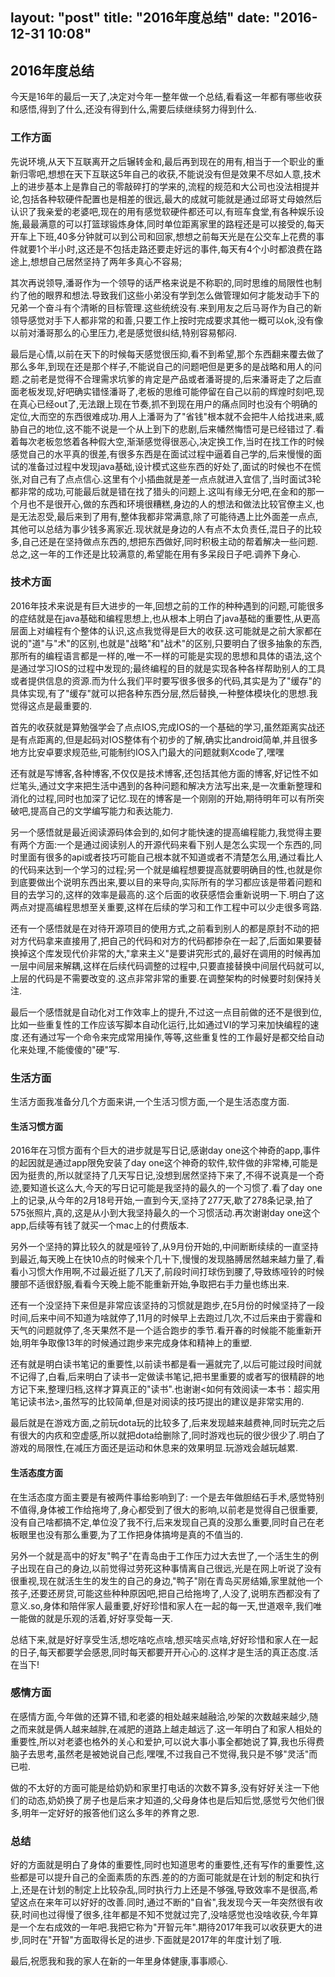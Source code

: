 layout: "post"
title: "2016年度总结"
date: "2016-12-31 10:08"
---
## 2016年度总结
  今天是16年的最后一天了,决定对今年一整年做一个总结,看看这一年都有哪些收获和感悟,得到了什么,还没有得到什么,需要后续继续努力得到什么.

### 工作方面
  先说环境,从天下互联离开之后辗转金和,最后再到现在的用有,相当于一个职业的重新归零吧,想想在天下互联这5年自己的收获,不能说没有但是效果不尽如人意,技术上的进步基本上是靠自己的零敲碎打的学来的,流程的规范和大公司也没法相提并论,包括各种软硬件配置也是相差的很远,最大的成就可能就是通过邱哥丈母娘然后认识了我亲爱的老婆吧,现在的用有感觉软硬件都还可以,有班车食堂,有各种娱乐设施,最最满意的可以打篮球锻炼身体,同时单位距离家里的路程还是可以接受的,每天开车上下班,40多分钟就可以到公司和回家,想想之前每天光是在公交车上花费的事件就要1个半小时,这还是不包括走路还要走好远的事件,每天有4个小时都浪费在路途上,想想自己居然坚持了两年多真心不容易;

  其次再说领导,潘哥作为一个领导的话严格来说是不称职的,同时思维的局限性也制约了他的眼界和想法.导致我们这些小弟没有学到怎么做管理如何才能发动手下的兄弟一个奋斗有个清晰的目标管理.这些统统没有.来到用友之后马哥作为自己的新领导感觉对手下人都非常的和善,只要工作上按时完成要求其他一概可以ok,没有像以前对潘哥那么的心里压力,老是感觉很纠结,特别容易郁闷.

  最后是心情,以前在天下的时候每天感觉很压抑,看不到希望,那个东西翻来覆去做了那么多年,到现在还是那个样子,不能说自己的问题吧但是更多的是战略和用人的问题.之前老是觉得不合理需求坑爹的肯定是产品或者潘哥提的,后来潘哥走了之后直面老板发现,好吧确实错怪潘哥了,老板的思维可能停留在自己以前的辉煌时刻吧,现在真心已经out了,无法跟上现在节奏,抓不到现在用户的痛点同时也没有个明确的定位,大而空的东西很难成功.用人上潘哥为了"省钱"根本就不会把牛人给找进来,威胁自己的地位,这不能不说是一个从上到下的悲剧,后来幡然悔悟可是已经错过了.看着每次老板忽悠着各种假大空,渐渐感觉得很恶心,决定换工作,当时在找工作的时候感觉自己的水平真的很差,有很多东西是在面试过程中逼着自己学的,后来慢慢的面试的准备过过程中发现java基础,设计模式这些东西的好处了,面试的时候也不在慌张,对自己有了点点信心.这里有个小插曲就是差一点点就进入宜信了,当时面试3轮都非常的成功,可能最后就是错在找了猎头的问题上.这叫有缘无分吧,在金和的那一个月也不是很开心,做的东西和环境很糟糕,身边的人的想法和做法比较官僚主义,也是无法忍受,最后来到了用有,整体我都非常满意,除了可能待遇上比外面差一点点,其他可以总结为事少钱多离家近.现状就是身边的人有点不太负责任,混日子的比较多,自己还是在坚持做点东西的,想把东西做好,同时积极主动的帮着解决一些问题.总之,这一年的工作还是比较满意的,希望能在用有多呆段日子吧.调养下身心.

### 技术方面
  2016年技术来说是有巨大进步的一年,回想之前的工作的种种遇到的问题,可能很多的症结就是在java基础和编程思想上,也从根本上明白了java基础的重要性,从更高层面上对编程有个整体的认识,这点我觉得是巨大的收获.这可能就是之前大家都在说的"道"与"术"的区别,也就是"战略"和"战术"的区别,只要明白了很多抽象的东西,那所有的编程语言都是一样的,唯一不一样的可能是实现的思想和具体的语法,这个是通过学习IOS的过程中发现的;最终编程的目的就是实现各种各样帮助别人的工具或者提供信息的资源.而为什么我们平时要写很多很多的代码,其实是为了"缓存"的具体实现,有了"缓存"就可以把各种东西分层,然后替换,一种整体模块化的思想.我觉得这点是最重要的.

  首先的收获就是算勉强学会了点点IOS,完成IOS的一个基础的学习,虽然距离实战还是有点距离的,但是起码对IOS整体有个初步的了解,确实比android简单,并且很多地方比安卓要求规范些,可能制约IOS入门最大的问题就剩Xcode了,嘿嘿

  还有就是写博客,各种博客,不仅仅是技术博客,还包括其他方面的博客,好记性不如烂笔头,通过文字来把生活中遇到的各种问题和解决方法写出来,是一次重新整理和消化的过程,同时也加深了记忆.现在的博客是一个刚刚的开始,期待明年可以有所突破吧,提高自己的文学编写能力和表达能力.

  另一个感悟就是最近阅读源码体会到的,如何才能快速的提高编程能力,我觉得主要有两个方面:一个是通过阅读别人的开源代码来看下别人是怎么实现一个东西的,同时里面有很多的api或者技巧可能自己根本就不知道或者不清楚怎么用,通过看比人的代码来达到一个学习的过程;另一个就是编程想要提高就要明确目的性,也就是你到底要做出个说明东西出来,要以目的来导向,实际所有的学习都应该是带着问题和目的去学习的,这样的效率是最高的.这个后面的收获感悟会重新说明一下.明白了这两点对提高编程思想至关重要,这样在后续的学习和工作工程中可以少走很多弯路.

  还有一个感悟就是在对待开源项目的使用方式,之前看到别人的都是原封不动的把对方代码拿来直接用了,把自己的代码和对方的代码都掺杂在一起了,后面如果要替换掉这个库发现代价非常的大,"拿来主义"是要讲究形式的,最好在调用的时候再加一层中间层来解耦,这样在后续代码调整的过程中,只要直接替换中间层代码就可以,上层的代码是不需要改变的.这点非常非常的重要.在调整架构的时候要时刻保持关注.

  最后一个感悟就是自动化对工作效率上的提升,不过这一点目前做的还不是很到位,比如一些重复性的工作应该写脚本自动化运行,比如通过VI的学习来加快编程的速度.还有通过写一个命令来完成常用操作,等等,这些重复性的工作最好是都交给自动化来处理,不能傻傻的"硬"写.

### 生活方面
  生活方面我准备分几个方面来讲,一个生活习惯方面,一个是生活态度方面.

#### 生活习惯方面
  2016年在习惯方面有个巨大的进步就是写日记,感谢day one这个神奇的app,事件的起因就是通过app限免安装了day one这个神奇的软件,软件做的非常棒,可能是因为挺贵的,所以就坚持了几天写日记,没想到居然坚持下来了,不得不说真是一个奇迹,要知道长这么大,今天的写日记可能是我坚持的最久的一个习惯了.看了day one上的记录,从今年的2月18号开始,一直到今天,坚持了277天,歇了278条记录,拍了575张照片,真的,这是从小到大我坚持最久的一个习惯活动.再次谢谢day one这个app,后续等有钱了就买一个mac上的付费版本.

  另外一个坚持的算比较久的就是哑铃了,从9月份开始的,中间断断续续的一直坚持到最近,每天晚上在快10点的时候来个几十下,慢慢的发现胳膊居然越来越力量了,看看小习惯大作用啊,不过最近挺了几天了,前段时间打球伤到腰了,导致练哑铃的时候腰部不适很舒服,看看今天晚上能不能重新开始,争取把右手力量也练出来.

  还有一个没坚持下来但是非常应该坚持的习惯就是跑步,在5月份的时候坚持了一段时间,后来中间不知道为啥就停了,11月的时候早上去跑过几次,不过后来由于雾霾和天气的问题就停了,冬天果然不是一个适合跑步的季节.看开春的时候能不能重新开始,明年争取像13年的时候通过跑步来完成身体和精神上的重塑.

  还有就是明白读书笔记的重要性,以前读书都是看一遍就完了,以后可能过段时间就不记得了,白看,后来明白了读书一定做读书笔记,把书里重要的或者写的很精辟的地方记下来,整理归档,这样才算真正的"读书".也谢谢<如何有效阅读一本书：超实用笔记读书法>,虽然写的比较简单,但是对阅读的技巧提出的建议是非常实用的.

  最后就是在游戏方面,之前玩dota玩的比较多了,后来发现越来越费神,同时玩完之后有很大的内疚和空虚感,所以就把dota给删除了,同时游戏也玩的很少很少了.明白了游戏的局限性,在减压方面还是运动和休息来的效果明显.玩游戏会越玩越累.

#### 生活态度方面
  在生活态度方面主要是有被两件事给影响到了:
  一个是去年做胆结石手术,感觉特别不值得,身体被工作给拖垮了,身心都受到了很大的影响,以前老是觉得自己很重要,没有自己啥都搞不定,单位没了我不行,后来发现自己真的没那么重要,同时自己在老板眼里也没有那么重要,为了工作把身体搞垮是真的不值当的.

  另外一个就是高中的好友"鸭子"在青岛由于工作压力过大去世了,一个活生生的例子出现在自己的身边,以前觉得过劳死这种事情离自己很远,光是在网上听说了没有很重视,现在就活生生的发生的自己的身边,"鸭子"刚在青岛买房结婚,家里就他一个孩子,还要还房贷,可能这些种种原因吧,把自己给拖垮了,人没了,说明东西都没有了意义.so,身体和陪伴家人最重要,好好珍惜和家人在一起的每一天,世道艰辛,我们唯一能做的就是乐观的活着,好好享受每一天.

  总结下来,就是好好享受生活,想吃啥吃点啥,想买啥买点啥,好好珍惜和家人在一起的日子,每天都要学会感恩,同时每天都要开开心心的.这样才是生活的真正态度.活在当下!

### 感情方面
  在感情方面,今年做的还算不错,和老婆的相处越来越融洽,吵架的次数越来越少,随之而来就是俩人越来越胖,在减肥的道路上越走越远了.这一年明白了和家人相处的重要性,所以对老婆也格外的关心和爱护,可以说大事小事全都她说了算,我也乐得费脑子去思考,虽然老是被她说自己彪,嘿嘿,不过我自己不觉得,我只是不够"灵活"而已啦.

  做的不太好的方面可能是给奶奶和家里打电话的次数不算多,没有好好关注一下他们的动态,奶奶换了房子也是后来才知道的,父母身体也是后知后觉,感觉亏欠他们很多,明年一定好好的报答他们这么多年的养育之恩.

### 总结
  好的方面就是明白了身体的重要性,同时也知道思考的重要性,还有写作的重要性,这些都是可以提升自己的全面素质的东西.差的的方面可能就是在计划的制定和执行上,还是在计划的制定上比较杂乱,同时执行力上还是不够强,导致效率不是很高,希望这点在来年可以好好的改善.同时,通过不断的"自省",我发现今天一年突然很有收获,时间也过得慢了很多,往年都是不知不觉就过完了,没啥感觉也没啥收获,今年算是一个左右成效的一年吧.我把它称为"开智元年".期待2017年我可以收获更大的进步,同时在"开智"方面取得长足的进步.下面就是2017年的年度计划了哦.

  最后,祝愿我和我的家人在新的一年里身体健康,事事顺心.
